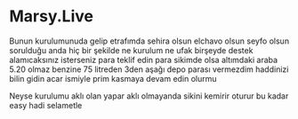 # Marsy.Live
Bunun kurulumunuda gelip etrafımda sehira olsun elchavo olsun seyfo olsun sorulduğu anda hiç bir şekilde ne kurulum ne ufak birşeyde destek alamıcaksınız isterseniz para teklif edin para sikimde olsa altımdaki araba 5.20 olmaz benzine 75 litreden 3den aşağı depo parası vermezdim haddinizi bilin gidin acar ismiyle prim kasmaya devam edin olurmu


Neyse kurulumu aklı olan yapar aklı olmayanda sikini kemirir oturur bu kadar easy hadi selametle
